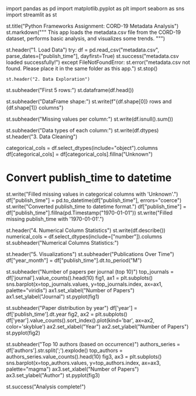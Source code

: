 import pandas as pd
import matplotlib.pyplot as plt
import seaborn as sns
import streamlit as st

st.title("Python Frameworks Assignment: CORD-19 Metadata Analysis")
st.markdown("""
This app loads the metadata.csv file from the CORD-19 dataset, 
performs basic analysis, and visualizes some trends.
""")

st.header("1. Load Data")
try:
    df = pd.read_csv("metadata.csv", parse_dates=["publish_time"], dayfirst=True)
    st.success("metadata.csv loaded successfully!")
except FileNotFoundError:
    st.error("metadata.csv not found. Please place it in the same folder as this app.")
    st.stop()

    st.header("2. Data Exploration")
st.subheader("First 5 rows:")
st.dataframe(df.head())

st.subheader("DataFrame shape:")
st.write(f"{df.shape[0]} rows and {df.shape[1]} columns")

st.subheader("Missing values per column:")
st.write(df.isnull().sum())

st.subheader("Data types of each column:")
st.write(df.dtypes)
st.header("3. Data Cleaning")

categorical_cols = df.select_dtypes(include="object").columns
df[categorical_cols] = df[categorical_cols].fillna("Unknown")
# Convert publish_time to datetime

st.write("Filled missing values in categorical columns with 'Unknown'.")
df["publish_time"] = pd.to_datetime(df["publish_time"], errors="coerce")
st.write("Converted publish_time to datetime format.")
df["publish_time"] = df["publish_time"].fillna(pd.Timestamp("1970-01-01"))
st.write("Filled missing publish_time with '1970-01-01'.")

st.header("4. Numerical Column Statistics")
st.write(df.describe())
numerical_cols = df.select_dtypes(include=["number"]).columns
st.subheader("Numerical Columns Statistics:")

st.header("5. Visualizations")
st.subheader("Publications Over Time")
df["year_month"] = df["publish_time"].dt.to_period("M")

st.subheader("Number of papers per journal (top 10)")
top_journals = df['journal'].value_counts().head(10)
fig1, ax1 = plt.subplots()
sns.barplot(x=top_journals.values, y=top_journals.index, ax=ax1, palette="viridis")
ax1.set_xlabel("Number of Papers")
ax1.set_ylabel("Journal")
st.pyplot(fig1)

st.subheader("Paper distribution by year")
df['year'] = df['publish_time'].dt.year
fig2, ax2 = plt.subplots()
df['year'].value_counts().sort_index().plot(kind='bar', ax=ax2, color='skyblue')
ax2.set_xlabel("Year")
ax2.set_ylabel("Number of Papers")
st.pyplot(fig2)

st.subheader("Top 10 authors (based on occurrence)")
authors_series = df['authors'].str.split(';').explode()
top_authors = authors_series.value_counts().head(10)
fig3, ax3 = plt.subplots()
sns.barplot(x=top_authors.values, y=top_authors.index, ax=ax3, palette="magma")
ax3.set_xlabel("Number of Papers")
ax3.set_ylabel("Author")
st.pyplot(fig3)

st.success("Analysis complete!")
